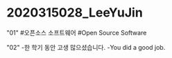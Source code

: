 # 2020315028_LeeYuJin

"01" 
#오픈소스 소프트웨어    #Open Source Software

"02"
-한 학기 동안 고생 많으셨습니다.  -You did a good job.
